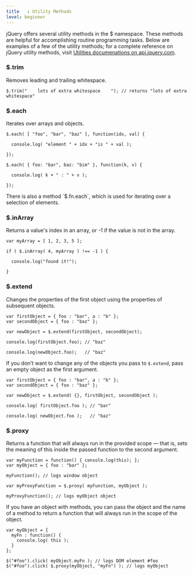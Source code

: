 ```yaml
---
title   : Utility Methods
level: beginner
---
```

jQuery offers several utility methods in the $ namespace.  These methods are
helpful for accomplishing routine programming tasks.  Below are examples of a
few of the utility methods; for a complete reference on jQuery utility methods,
visit [Utilities documenations on api.jquery.com](http://api.jquery.com/category/utilities/).

### $.trim
Removes leading and trailing whitespace.

```
$.trim("    lots of extra whitespace    "); // returns "lots of extra whitespace"
```

### $.each
Iterates over arrays and objects.

```
$.each( [ "foo", "bar", "baz" ], function(idx, val) {

  console.log( "element " + idx + "is " + val );

});

$.each( { foo: "bar", baz: "bim" }, function(k, v) {

  console.log( k + " : " + v );

});
```

<div class="note">
There is also a method `$.fn.each`, which is used for iterating over a
selection of elements.
</div>

### $.inArray
Returns a value's index in an array, or -1 if the value is not in the array.
```
var myArray = [ 1, 2, 3, 5 ];

if ( $.inArray( 4, myArray ) !== -1 ) {

  console.log("found it!");

}
```

### $.extend
Changes the properties of the first object using the properties of subsequent objects.
```
var firstObject = { foo : "bar", a : "b" };
var secondObject = { foo : "baz" };

var newObject = $.extend(firstObject, secondObject);

console.log(firstObject.foo); // "baz"

console.log(newObject.foo);   // "baz"
```

If you don't want to change any of the objects you pass to `$.extend`, pass an
empty object as the first argument.

```
var firstObject = { foo : "bar", a : "b" };
var secondObject = { foo : "baz" };

var newObject = $.extend( {}, firstObject, secondObject );

console.log( firstObject.foo ); // "bar"

console.log( newObject.foo );   // "baz"
```

### $.proxy
Returns a function that will always run in the provided scope — that is, sets
the meaning of this inside the passed function to the second argument.

```
var myFunction = function() { console.log(this); };
var myObject = { foo : "bar" };

myFunction(); // logs window object

var myProxyFunction = $.proxy( myFunction, myObject );

myProxyFunction(); // logs myObject object
```

If you have an object with methods, you can pass the object and the name of a
method to return a function that will always run in the scope of the object.

```
var myObject = {
  myFn : function() {
    console.log( this );
  }
};

$("#foo").click( myObject.myFn ); // logs DOM element #foo
$("#foo").click( $.proxy(myObject, "myFn") ); // logs myObject
```

